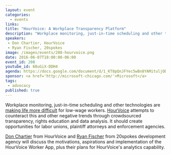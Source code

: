 ```yaml
---
layout: event
categories: 
  - events
links:
title: "HourVoice: A Workplace Transparency Platform"
description: "Workplace monitoring, just-in-time scheduling and other technologies are making life more difficult for low-wage workers. HourVoice attempts to counteract this and other negative trends through crowdsourced transparency, rights education and data analysis."
speakers:
 - Don Chartier, HourVoice
 - Ryan Fischer, 20spokes
image: /images/events/208-hourvoice.png
date: 2016-06-07T18:00:00-06:00
event_id: 208
youtube_id: 68uGiX-DDH4
agenda: https://docs.google.com/document/d/1_KT8pQnJFYec5wBn8YAMituljOD_I0qaXx1oAAMkYkg/edit#
sponsor: <a href='http://microsoft-chicago.com/'>Microsoft</a>
tags: 
 - advocacy
published: true
---
```


Workplace monitoring, just-in-time scheduling and other technologies are [making life more difficult](http://news.medill.northwestern.edu/chicago/hourvoice-workers-rights-smartphone-app-to-launch-in-chicago/) for low-wage workers. [HourVoice](http://hourvoice.com/) attempts to counteract this and other negative trends through crowdsourced transparency, rights education and data analysis. It should create opportunities for labor unions, plaintiff attorneys and enforcement agencies.

[Don Chartier](https://twitter.com/donchartier) from HourVoice and [Ryan Fischer](https://www.linkedin.com/in/ryanmfischer) from 20spokes development agency will discuss the motivations, aspirations and implementation of the HourVoice Worker App, plus their plans for HourVoice's analytics capability.